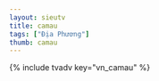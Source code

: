 ```yaml
---
layout: sieutv
title: camau
tags: ["Địa Phương"]
thumb: camau
---
```

{% include tvadv key="vn_camau" %}